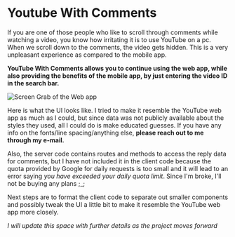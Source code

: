 # Youtube With Comments

If you are one of those people who like to scroll through comments while watching a video, you know how irritating it is to use YouTube on a pc.
When we scroll down to the comments, the video gets hidden. This is a very unpleasant experience as compared to the mobile app. 

**YouTube With Comments allows you to continue using the web app, while also providing the benefits of the mobile app, by just entering the video ID in the search bar.**

![Screen Grab of the Web app](https://i.imgur.com/A2yjqIZ.png)

Here is what the UI looks like. I tried to make it resemble the YouTube web app as much as I could, but since data was not publicly available about the styles they used, all I could do is make educated guesses. If you have any info on the fonts/line spacing/anything else, **please reach out to me through my e-mail.**

Also, the server code contains routes and methods to access the reply data for comments, but I have not included it in the client code because the quota provided by Google for daily requests is too small and it will lead to an error saying _you have exceeded your daily quota limit_. Since I'm broke, I'll not be buying any plans ;_;

Next steps are to format the client code to separate out smaller components and possibly tweak the UI a little bit to make it resemble the YouTube web app more closely.

_I will update this space with further details as the project moves forward_
